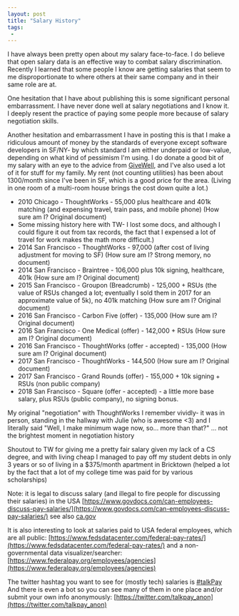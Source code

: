 ```yaml
---
layout: post
title: "Salary History"
tags:
 -
---
```


I have always been pretty open about my salary face-to-face. I do believe that open salary data is an effective way to combat salary discrimination. Recently I learned that some people I know are getting salaries that seem to me disproportionate to where others at their same company and in their same role are at.

One hesitation that I have about publishing this is some significant personal embarrassment. I have never done well at salary negotiations and I know it. I deeply resent the practice of paying some people more because of salary negotiation skills.

Another hesitation and embarrassment I have in posting this is that I make a ridiculous amount of money by the standards of everyone except software developers in SF/NY- by which standard I am either underpaid or low-value, depending on what kind of pessimism I'm using. I do donate a good bit of my salary with an eye to the advice from [GiveWell](https://www.givewell.org/), and I've also used a lot of it for stuff for my family. My rent (not counting utilities) has been about 1300/month since I've been in SF, which is a good price for the area. (Living in one room of a multi-room house brings the cost down quite a lot.)

* 2010 Chicago - ThoughtWorks - 55,000 plus healthcare and 401k matching (and expensing travel, train pass, and mobile phone) (How sure am I? Original document)
* Some missing history here with TW- I lost some docs, and although I could figure it out from tax records, the fact that I expensed a lot of travel for work makes the math more difficult.)
* 2014 San Francisco - ThoughtWorks - 97,000 (after cost of living adjustment for moving to SF) (How sure am I? Strong memory, no document)
* 2014 San Francisco - Braintree - 106,000 plus 10k signing, healthcare, 401k (How sure am I? Original document)
* 2015 San Francisco - Groupon (Breadcrumb) - 125,000 + RSUs (the value of RSUs changed a lot; eventually I sold them in 2017 for an approximate value of 5k), no 401k matching (How sure am I? Original document)
* 2016 San Francisco - Carbon Five (offer) - 135,000 (How sure am I? Original document)
* 2016 San Francisco - One Medical (offer) - 142,000 + RSUs (How sure am I? Original document)
* 2016 San Francisco - ThoughtWorks (offer - accepted) - 135,000 (How sure am I? Original document)
* 2017 San Francisco - ThoughtWorks - 144,500 (How sure am I? Original document)
* 2017 San Francisco - Grand Rounds (offer) - 155,000 + 10k signing + RSUs (non public company)
* 2018 San Francisco - Square (offer - accepted) - a little more base salary, plus RSUs (public company), no signing bonus.

My original "negotiation" with ThoughtWorks I remember vividly- it was in person, standing in the hallway with Julie (who is awesome <3) and I literally said "Well, I make minimum wage now, so... more than that?" ... not the brightest moment in negotiation history

Shoutout to TW for giving me a pretty fair salary given my lack of a CS degree, and with living cheap I managed to pay off my student debts in only 3 years or so of living in a $375/month apartment in Bricktown (helped a lot by the fact that a lot of my college time was paid for by various scholarships)

Note: it is legal to discuss salary (and illegal to fire people for discussing their salaries) in the USA [https://www.govdocs.com/can-employees-discuss-pay-salaries/](https://www.govdocs.com/can-employees-discuss-pay-salaries/) see also [ca.gov](https://www.dir.ca.gov/dlse/California_Equal_Pay_Act.htm)

It is also interesting to look at salaries paid to USA federal employees, which are all public: [https://www.fedsdatacenter.com/federal-pay-rates/](https://www.fedsdatacenter.com/federal-pay-rates/) and a non-governmental data visualizer/searcher: [https://www.federalpay.org/employees/agencies](https://www.federalpay.org/employees/agencies)

The twitter hashtag you want to see for (mostly tech) salaries is [#talkPay](https://twitter.com/hashtag/TalkPay?src=hash) And there is even a bot so you can see many of them in one place and/or submit your own info anonymously: [https://twitter.com/talkpay_anon](https://twitter.com/talkpay_anon)
